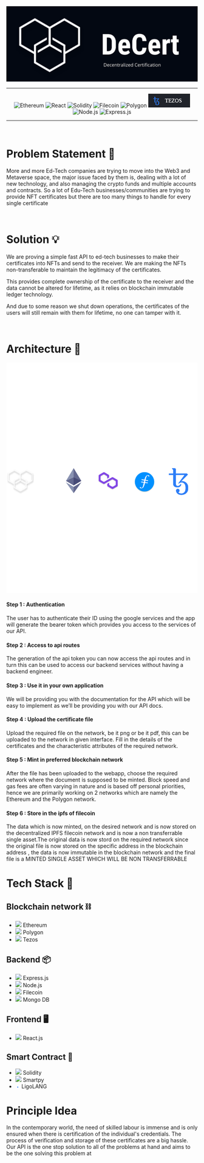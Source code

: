 <div align='center'>

<img src="./images/DeCert.png">

</div>

---

<div align='center'>

![Ethereum](https://img.shields.io/badge/Ethereum-20232A?style=for-the-badge&logo=Ethereum&logoColor=82A9F9)
![React](https://img.shields.io/badge/React-20232A?style=for-the-badge&logo=react&logoColor=61DAFB)
![Solidity](https://img.shields.io/badge/Solidity-20232A?style=for-the-badge&logo=Solidity&logoColor=0095DE)
![Filecoin](https://img.shields.io/badge/filecoin-20232A?style=for-the-badge&logo=filecoin&logoColor=0095DE)
![Polygon](https://img.shields.io/badge/Polygon-20232A?style=for-the-badge&logo=PolymerProject&logoColor=8545EC)
<img src = "./images/badge.png">
![Node.js](https://img.shields.io/badge/Node.js-20232A?style=for-the-badge&logo=Node.js&logoColor=339933)
![Express.js](https://img.shields.io/badge/Express.js-20232A?style=for-the-badge&logo=Express&logoColor=339933)

</div>

---

</br>

# Problem Statement 🤔

More and more Ed-Tech companies are trying to move into the Web3 and Metaverse space, the major issue faced by them is, dealing with a lot of new technology, and also managing the crypto funds and multiple accounts and contracts.
So a lot of Edu-Tech businesses/communities are trying to provide NFT certificates but there are too many things to handle for every single certificate

</br>

# Solution 💡

We are proving a simple fast API to ed-tech businesses to make their certificates
into NFTs and send to the receiver. We are making the NFTs non-transferable to
maintain the legitimacy of the certificates.

This provides complete ownership of the certificate to the receiver and the data
cannot be altered for lifetime, as it relies on blockchain immutable ledger technology.

And due to
some reason we shut down operations, the certificates of the users will still remain
with them for lifetime, no one can tamper with it.

</br>

# Architecture 🔩

<div align='center'>

<img src="./images/mid.png" alt="Architecture Image">

</div>

#### Step 1 : Authentication

The user has to authenticate their ID using the google services and the app will generate the bearer token which provides you access to the services of our API.

#### Step 2 : Access to api routes

The generation of the api token you can now access the api routes and in turn this can be used to access our backend services without having a backend engineer.

#### Step 3 : Use it in your own application

We will be providing you with the documentation for the API which will be easy to implement as we’ll be providing you with our API docs.

#### Step 4 : Upload the certificate file

Upload the required file on the network, be it png or be it pdf, this can be uploaded to the network in given interface. Fill in the details of the certificates and the characteristic attributes of the required network.

#### Step 5 : Mint in preferred blockchain network

After the file has been uploaded to the webapp, choose the required network where the document is supposed to be minted. Block speed and gas fees are often varying in nature and is based off personal priorities, hence we are primarily working on 2 networks which are namely the Ethereum and the Polygon network.

#### Step 6 : Store in the ipfs of filecoin

The data which is now minted, on the desired network and is now stored on the decentralized IPFS filecoin network and is now a non transferrable single asset.The original data is now stord on the required network since the original file is now stored on the specific address in the blockchain address , the data is now immutable in the blockchain network and the final file is a MINTED SINGLE ASSET WHICH WILL BE NON TRANSFERRABLE

# Tech Stack 🧰

## Blockchain network ⛓️

- <img src="https://ethereum.org/static/4f10d2777b2d14759feb01c65b2765f7/b7d3e/eth-glyph-colored.png" width=10> Ethereum
- <img src="https://www.cryptologos.cc/logos/polygon-matic-logo.png?v=022" width=13> Polygon
- <img src="https://cryptologos.cc/logos/tezos-xtz-logo.png?v=022" width=14> Tezos

## Backend 📦

- <img src="https://uxwing.com/wp-content/themes/uxwing/download/10-brands-and-social-media/expressjs.png" width=14> Express.js
- <img src="https://keestalkstech.com/wp-content/uploads/2019/09/nodejs-icon.png" width=14> Node.js
- <img src="https://research.binance.com/static/images/projects/filecoin/logo.png" width=14> Filecoin
- <img src ="https://www.pngkey.com/png/full/494-4942154_mongodb-icon-mongodb-svg.png" width=10> Mongo DB

## Frontend 🖥️

- <img src="https://pluspng.com/img-png/react-logo-png-img-react-logo-png-react-js-logo-png-transparent-png-1142x1027.png" width=14> React.js

## Smart Contract 📒

- <img src="https://www.blockchainacademy.asia/wp-content/uploads/2019/04/solidity-188x300.png" width=10> Solidity
- <img src="https://smartpy.io/static/img/logo-only.svg" width=12> Smartpy
- <img src="./images/ligo.png" alt="Ligo" width=12> LigoLANG

# Principle Idea

In the contemporary world, the need of skilled labour is immense and is only ensured when there is certification of the individual's credentials. The process of verification and storage of these certificates are a big hassle. Our API is the one stop solution to all of the problems at hand and aims to be the one solving this problem at

<div align='center'>
